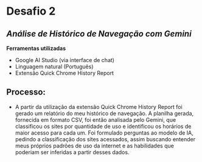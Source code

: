 # Desafio 2
## _Análise de Histórico de Navegação com Gemini_ 

 **Ferramentas utilizadas**
 
- Google AI Studio (via interface de chat)
- Linguagem natural (Português)
- Extensão Quick Chrome History Report

 
 ## Processo:

- A partir da utilização da extensão Quick Chrome History Report foi gerado um relatório do meu histórico de navegação. A planilha gerada, fornecida em formato CSV, foi então analisada pelo Gemini, que classificou os sites por quantidade de uso e identificou os horários de maior acesso para cada um. Foi formulado perguntas ao modelo de IA, pedindo a classificação dos sites acessados, assim buscando entender meus próprios padrões de uso da internet e as habilidades que poderiam ser inferidas a partir desses dados.
 
